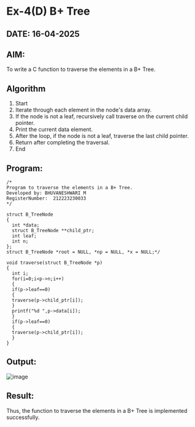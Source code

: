 # Ex-4(D)  B+ Tree
## DATE: 16-04-2025
## AIM:
To write a C function to traverse the elements in a B+ Tree.

## Algorithm
1. Start 
2. Iterate through each element in the node's data array. 
3. If the node is not a leaf, recursively call traverse on the current child pointer. 
4. Print the current data element. 
5. After the loop, if the node is not a leaf, traverse the last child pointer. 
6. Return after completing the traversal. 
7. End 

## Program:
```
/*
Program to traverse the elements in a B+ Tree.
Developed by: BHUVANESHWARI M
RegisterNumber:  212223230033
*/

struct B_TreeNode 
{ 
  int *data; 
  struct B_TreeNode **child_ptr; 
  int leaf; 
  int n; 
}; 
struct B_TreeNode *root = NULL, *np = NULL, *x = NULL;*/ 
 
void traverse(struct B_TreeNode *p) 
{ 
  int i; 
  for(i=0;i<p->n;i++) 
  { 
  if(p->leaf==0) 
  { 
  traverse(p->child_ptr[i]); 
  } 
  printf("%d ",p->data[i]); 
  } 
  if(p->leaf==0) 
  { 
  traverse(p->child_ptr[i]); 
  }
} 

```

## Output:
![image](https://github.com/user-attachments/assets/24599b6c-da20-4847-8b87-4659d57e341e)




## Result:
Thus, the function to traverse the elements in a B+ Tree is implemented successfully.
